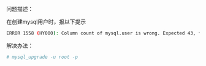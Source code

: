 问题描述：

在创建mysql用户时，报以下提示

```bash
ERROR 1558 (HY000): Column count of mysql.user is wrong. Expected 43, found 42. Created with MySQL 50568, now running 50645. Please use mysql_upgrade to fix this error.
```





解决办法：

```bash
# mysql_upgrade -u root -p
```


